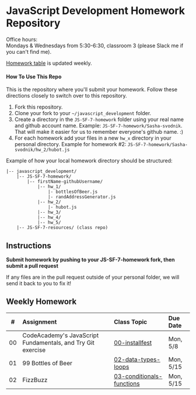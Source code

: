 JavaScript Development Homework Repository
=============================

Office hours:<br>
Mondays & Wednesdays from 5:30-6:30, classroom 3 (please Slack me if you can't find me).

[Homework table](#weekly-homework) is updated weekly.


#### How To Use This Repo
This is the repository where you'll submit your homework.
Follow these directions closely to switch over to this repository.

1. Fork this repository.
2. Clone your fork to your ```~/javascript_development``` folder. 
3. Create a directory in the ```JS-SF-7-homework``` folder using your real name and github account name. Example: ```JS-SF-7-homework/Sasha-svodnik```. That will make it easier for us to remember everyone's github name. :)
4. For each homework add your files in a new `hw_x` directory in your personal directory. Example for homework #2: `JS-SF-7-homework/Sasha-svodnik/hw_2/hubot.js`

Example of how your local homework directory should be structured:


    |-- javascript_development/
        |-- JS-SF-7-homework/
            |-- firstName-githubUsername/
                |-- hw_1/
                    |- bottlesOfBeer.js
                    |- randAddressGenerator.js
                |-- hw_2/
                    |- hubot.js
                |-- hw_3/
                |-- hw_4/
                |-- hw_5/
        |-- JS-SF-7-resources/ (class repo)

Instructions
-------------
**Submit homework by pushing to your JS-SF-7-homework fork, then submit a pull request**

If any files are in the pull request outside of your personal folder, we will send it back to you to fix it!

Weekly Homework
----------------


 \#  | Assignment | Class Topic | Due Date
:-: | :--------- | :---------- | :-------
00 | CodeAcademy's JavaScript Fundamentals, and Try Git exercise | [00-installfest](https://github.com/svodnik/JS-SF-7-resources/tree/master/00-installfest#homework-due-monday-26) | Mon, 5/8 |
01 | 99 Bottles of Beer | [02-data-types-loops](https://github.com/svodnik/JS-SF-7-resources/tree/master/02-data-types-loops#homework-due-monday-515) | Mon, 5/15 |
02 | FizzBuzz | [03-conditionals-functions](https://github.com/svodnik/JS-SF-7-resources/tree/master/03-conditionals-functions#homework-due-monday-515) | Mon, 5/15 |


